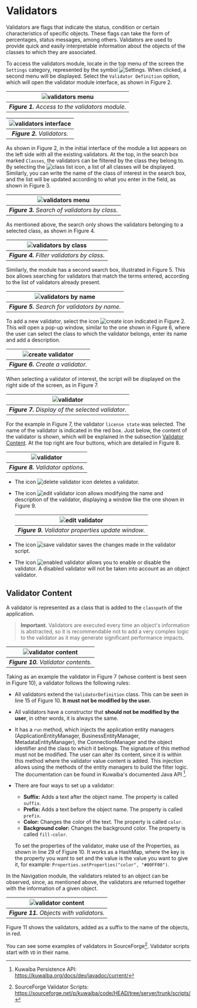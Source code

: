# Validators

Validators are flags that indicate the status, condition or certain characteristics of specific objects. These flags can take the form of percentages, status messages, among others. Validators are used to provide quick and easily interpretable information about the objects of the classes to which they are associated.

To access the validators module, locate in the top menu of the screen the `Settings` category, represented by the symbol ![Settings](images/icons/settings_icon.png). When clicked, a second menu will be displayed. Select the `Validator Definition` option, which will open the validator module interface, as shown in Figure 2.

| ![validators menu](images/validators_menu.png) |
| :--: |
| ***Figure 1.** Access to the validators module.* |

| ![validators interface](images/validators_interface.png) |
| :--: |
| ***Figure 2.** Validators.* |

As shown in Figure 2, in the initial interface of the module a list appears on the left side with all the existing validators. At the top, in the search box marked `Classes`, the validators can be filtered by the class they belong to. By selecting the ![class list](images/icons/class_list.png) icon, a list of all classes will be displayed. Similarly, you can write the name of the class of interest in the search box, and the list will be updated according to what you enter in the field, as shown in Figure 3.

| ![validators menu](images/filter_search.png) |
| :--: |
| ***Figure 3.** Search of validators by class.* |

As mentioned above, the search only shows the validators belonging to a selected class, as shown in Figure 4.

| ![validators by class](images/validators_by_class.png) |
| :--: |
| ***Figure 4.** Filter validators by class.* |

Similarly, the module has a second search box, illustrated in Figure 5. This box allows searching for validators that match the terms entered, according to the list of validators already present.

| ![validators by name](images/second_filter_search.png) |
| :--: |
| ***Figure 5.** Search for validators by name.* |

To add a new validator, select the icon ![create icon](images/icons/create_validator_icon.png) indicated in Figure 2. This will open a pop-up window, similar to the one shown in Figure 6, where the user can select the class to which the validator belongs, enter its name and add a description.

| ![create validator](images/create_validator.png) |
| :--: |
| ***Figure 6.** Create a validator.* |

When selecting a validator of interest, the script will be displayed on the right side of the screen, as in Figure 7.

| ![validator](images/validator.png) |
| :--: |
| ***Figure 7.** Display of the selected validator.* |

For the example in Figure 7, the validator `license state` was selected. The name of the validator is indicated in the red box. Just below, the content of the validator is shown, which will be explained in the subsection [Validator Content](#validator-content). At the top right are four buttons, which are detailed in Figure 8.

| ![validator](images/validator_options.png) |
| :--: |
| ***Figure 8.** Validator options.* |

* The icon ![delete validator icon](images/icons/delete_validator_icon.png) deletes a validator.
* The icon ![edit validator icon](images/icons/set_validator_icon.png) allows modifying the name and description of the validator, displaying a window like the one shown in Figure 9.

    | ![edit validator](images/update_validator.png) |
    | :--: |
    | ***Figure 9.** Validator properties update window.* |

* The icon ![save validator](images/icons/save_validator.png) saves the changes made in the validator script.
* The icon ![enabled validator](images/icons/enabled_validator_icon.png) allows you to enable or disable the validator. A disabled validator will not be taken into account as an object validator.

## Validator Content

A validator is represented as a class that is added to the `classpath` of the application.

> **Important.** Validators are executed every time an object's information is abstracted, so it is recommendable not to add a very complex logic to the validator as it may generate significant performance impacts.

| ![validator content](images/validator_content.png) |
| :--: |
| ***Figure 10.** Validator contents.* |

Taking as an example the validator in Figure 7 (whose content is best seen in Figure 10), a validator follows the following rules:

* All validators extend the `ValidatorDefinition` class. This can be seen in line 15 of Figure 10. **It must not be modified by the user.**
* All validators have a constructor that **should not be modified by the user**, in other words, it is always the same.
* It has a `run` method, which injects the application entity managers (ApplicationEntityManager, BusinessEntityManager, MetadataEntityManager), the ConnectionManager and the object identifier and the class to which it belongs. The signature of this method must not be modified. The user can alter its content, since it is within this method where the validator value content is added. This injection allows using the methods of the entity managers to build the filter logic. The documentation can be found in Kuwaiba's documented Java API [^API].
* There are four ways to set up a validator:
  * **Suffix:** Adds a text after the object name. The property is called `suffix`.
  * **Prefix:** Adds a text before the object name. The property is called `prefix`.
  * **Color:** Changes the color of the text. The property is called `color`.
  * **Background color:** Changes the background color. The property is called `fill-color`.
  
  To set the properties of the validator, make use of the Properties, as shown in line 29 of Figure 10. It works as a HashMap, where the key is the property you want to set and the value is the value you want to give it, for example: `Properties.setProperties("color", "#00FF00")`.

In the Navigation module, the validators related to an object can be observed, since, as mentioned above, the validators are returned together with the information of a given object.

| ![validator content](images/objects_validators.png) |
| :--: |
| ***Figure 11.** Objects with validators.* |

Figure 11 shows the validators, added as a suffix to the name of the objects, in red.

You can see some examples of validators in SourceForge[^SourceForgeScripts]. Validator scripts start with `VD` in their name.

  [^API]: Kuwaiba Persistence API: https://kuwaiba.org/docs/dev/javadoc/current/
  [^SourceForgeScripts]: SourceForge Validator Scripts: https://sourceforge.net/p/kuwaiba/code/HEAD/tree/server/trunk/scripts/
